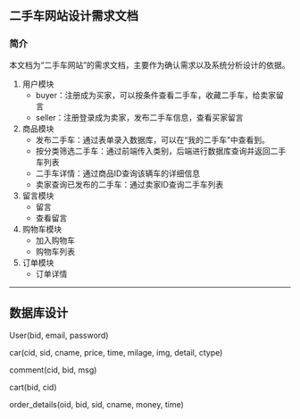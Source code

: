 ## 二手车网站设计需求文档

### 简介

本文档为“二手车网站”的需求文档，主要作为确认需求以及系统分析设计的依据。

1. 用户模块
   - buyer：注册成为买家，可以按条件查看二手车，收藏二手车，给卖家留言
   - seller：注册登录成为卖家，发布二手车信息，查看买家留言
2. 商品模块
   - 发布二手车：通过表单录入数据库，可以在“我的二手车”中查看到。
   - 按分类筛选二手车：通过前端传入类别，后端进行数据库查询并返回二手车列表
   - 二手车详情：通过商品ID查询该辆车的详细信息
   - 卖家查询已发布的二手车：通过卖家ID查询二手车列表
3. 留言模块
   - 留言
   - 查看留言
4. 购物车模块
   - 加入购物车
   - 购物车列表
5. 订单模块
   - 订单详情

----

## 数据库设计

User(bid, email, password)

car(cid, sid, cname, price, time, milage, img, detail, ctype)

comment(cid, bid, msg)

cart(bid, cid)

order_details(oid, bid, sid, cname, money, time)